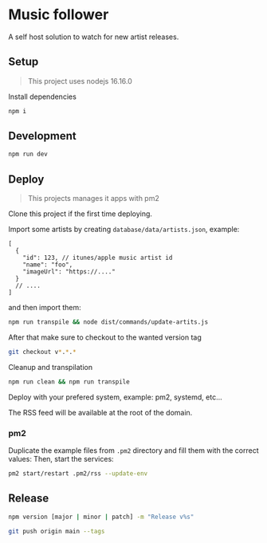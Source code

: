 # Music follower

A self host solution to watch for new artist releases.

## Setup

> This project uses nodejs 16.16.0

Install dependencies

```bash
npm i
```

## Development

```bash
npm run dev
```

## Deploy

> This projects manages it apps with pm2

Clone this project if the first time deploying.

Import some artists by creating `database/data/artists.json`, example:

```jsonc
[
  {
    "id": 123, // itunes/apple music artist id
    "name": "foo",
    "imageUrl": "https://...."
  }
  // ....
]
```

and then import them:

```bash
npm run transpile && node dist/commands/update-artits.js
```

After that make sure to checkout to the wanted version tag

```bash
git checkout v*.*.*
```

Cleanup and transpilation

```bash
npm run clean && npm run transpile
```

Deploy with your prefered system, example: pm2, systemd, etc...

The RSS feed will be available at the root of the domain.

### pm2

Duplicate the example files from `.pm2` directory and fill them with the correct values:
Then, start the services:

```bash
pm2 start/restart .pm2/rss --update-env
```

## Release

```bash
npm version [major | minor | patch] -m "Release v%s"

git push origin main --tags
```

